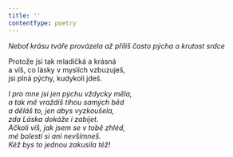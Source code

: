 ```yaml
---
title: ''
contentType: poetry
---
```


<section>

_Neboť krásu tváře provázela až příliš často pýcha a krutost srdce_

</section>

<section>

Protože jsi tak mladičká a krásná  
a víš, co lásky v myslích vzbuzuješ,  
jsi plná pýchy, kudykoli jdeš.

_I pro mne jsi jen pýchu vždycky měla,  
a tak mě vraždíš tíhou samých běd  
a děláš to, jen abys vyzkoušela,  
zda Láska dokáže i zabíjet.  
Ačkoli víš, jak jsem se v tobě zhléd,  
mé bolesti si ani nevšimneš.  
Kéž bys to jednou zakusila též!_

</section>
